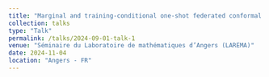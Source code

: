```yaml
---
title: "Marginal and training-conditional one-shot federated conformal prediction"
collection: talks
type: "Talk"
permalink: /talks/2024-09-01-talk-1
venue: "Séminaire du Laboratoire de mathématiques d’Angers (LAREMA)"
date: 2024-11-04
location: "Angers - FR"
---
```

